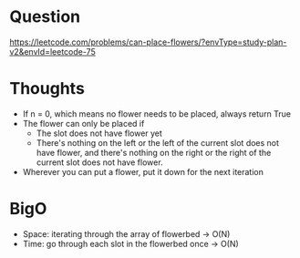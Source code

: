# Question
https://leetcode.com/problems/can-place-flowers/?envType=study-plan-v2&envId=leetcode-75

# Thoughts
- If n = 0, which means no flower needs to be placed, always return True
- The flower can only be placed if
    - The slot does not have flower yet
    - There's nothing on the left or the left of the current slot does not have flower, and there's nothing on the right or the right of the current slot does not have flower.
- Wherever you can put a flower, put it down for the next iteration

# BigO

- Space: iterating through the array of flowerbed -> O(N)
- Time: go through each slot in the flowerbed once -> O(N)